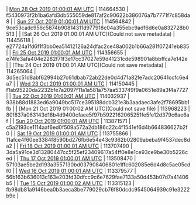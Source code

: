 | [Mon 28 Oct 2019 01:00:01 AM UTC](https://transfer.sh/lBb5Z/trcninja-dbdump-20191028010001.tar.bz2) | 114664530 | f5430973f2b1ba6afd3db555059de817af2c90622b386076a7b7771f7c858da8 | 
| [Sun 27 Oct 2019 01:00:01 AM UTC]() | 114564842 | 9ce53cadc956c5874b90814311d977918c04a355ebc9adf6d6e0a832728b0513 | 
| [Sat 26 Oct 2019 01:00:01 AM UTC](Could not save metadata) | 114456118 | e27724a1fd6f1f3bb0ea51412126a24dfac2ce48a002b1b66a281f07241eb835 | 
| [Fri 25 Oct 2019 01:00:01 AM UTC](https://transfer.sh/6oCZh/trcninja-dbdump-20191025010001.tar.bz2) | 114356655 | e74fe3afa404e2282f71f3e17cc37027e59d41231cde598901a8bbffca7e142e | 
| [Thu 24 Oct 2019 01:00:01 AM UTC](Could not save metadata) | 114265064 | 3d5ec51d8abf62994b27c61dbab72ab22de0d4d71a82fe7adc20641ccfc6e4a7 | 
| [Wed 23 Oct 2019 01:00:01 AM UTC]() | 114150445 | f1ab95220da2232bfe7a2097f11a1a581a757aa533749f9a0651e89a3f4a7727 | 
| [Tue 22 Oct 2019 01:00:01 AM UTC]() | 114032937 | 938b88d1883ed6a9049bc517ce395188dcb321e3b3aadaec3afe2f78695bb1fb | 
| [Mon 21 Oct 2019 01:00:02 AM UTC](Could not save file) | 113968223 | 80f837a063143d18b4d9400cfaee5f97b5922162065251fe5fe12d379c6ae6af | 
| [Sun 20 Oct 2019 01:00:01 AM UTC]() | 113871571 | c5a2193ce1114aaf6ed0f509a572a2db186c22c4f1541ef6d4b664836627b2f0 | 
| [Sat 19 Oct 2019 01:00:01 AM UTC]() | 113755866 | 11afce4f60ee3384f8590bd276fb6e54e43c9362b02809abeba9f4537dec8da2 | 
| [Fri 18 Oct 2019 01:00:01 AM UTC]() | 113707490 | 3da5a91ce3d13280447cc5f25ef23409617a54ff0e8e1ce93ce9be30b5226ced | 
| [Thu 17 Oct 2019 01:00:01 AM UTC](https://transfer.sh/GRvTX/trcninja-dbdump-20191017010001.tar.bz2) | 113508470 | 57103ae5be2d193a3557130bd037908406801e1ffc602085e6d4d8c5ae05cdf0 | 
| [Wed 16 Oct 2019 01:00:01 AM UTC]() | 113379577 | 56b163b636013c163e203fd30dfcc9c6e7629fae7133a50d453b07d7a41406b5 | 
| [Tue 15 Oct 2019 01:00:02 AM UTC]() | 113315123 | fb98db81a9146bea0b3aeca3be779029cb76f80dcdc9545064939c91e3222b9e | 
